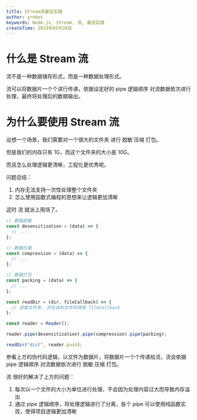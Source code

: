 ```yaml
---
title: Stream流最佳实践
author: yrobot
keywords: Node.js, Stream, 流, 最佳实践
createTime: 2023年03月20日
---
```


# 什么是 Stream 流

流不是一种数据储存形式，而是一种数据处理形式。

流可以将数据片一个个进行传递，依据设定好的 pipe 逻辑顺序 对流数据依次进行处理，最终将处理后的数据输出。

# 为什么要使用 Stream 流

设想一个场景，我们需要对一个很大的文件夹 进行 脱敏 压缩 打包。

但是我们的内存只有 1G，而这个文件夹的大小是 10G。

而且怎么处理逻辑更清晰，工程化更优秀呢。

问题总结：

1. 内存无法支持一次性处理整个文件夹
2. 怎么使用函数式编程的思想来让逻辑更加清晰

这时 流 就派上用场了。

```ts
// 数据脱敏
const desensitization = (data) => {
  // ...
};

// 数据压缩
const compression = (data) => {
  // ...
};

// 数据打包
const packing = (data) => {
  // ...
};

const readDir = (dir, fileCallback) => {
  // 读取文件夹, 并在读到文件时调用 fileCallback
};

const reader = Reader();

reader.pipe(desensitization).pipe(compression).pipe(packing);

readDir("dist", reader.push);
```

参看上方的伪代码逻辑，以文件为数据片，将数据片一个个传递给流，流会依据 pipe 逻辑顺序 对流数据依次进行 脱敏 压缩 打包。

流 很好的解决了上方的问题：

1. 每次以一个文件的大小为单位进行处理，不会因为处理内容过大而导致内存溢出
2. 通过 pipe 逻辑顺序，将处理逻辑进行了分离，各个 pipe 可以使用纯函数实现，使得项目逻辑更加清晰
